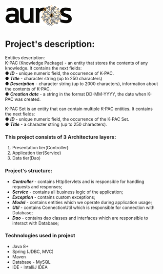 ![](Auros-knowledge-systems-logo.png)
# Project's description:
Entities description: </br>
K-PAC (Knowledge Package) - an entity that stores the contents of any knowledge. It contains
the next fields:</br>
● **_ID_** - unique numeric field, the occurrence of K-PAC.</br>
● **_Title_** - character string (up to 250 characters)</br>
● **_Description_** - character string (up to 2000 characters), information about the contents of
K-PAC.</br>
● **_Creation date_** - a string in the format DD-MM-YYYY, the date when K-PAC was created.</br>

K-PAC Set is an entity that can contain multiple K-PAC entities. It contains the next fields:</br>
● **_ID_** - unique numeric field, the occurrence of the K-PAC Set.</br>
● **_Title_** - a character string (up to 250 characters).</br>

### This project consists of 3 Architecture layers:
1. Presentation tier(Controller)
2. Application tier(Service)
3. Data tier(Dao)

### Project's structure:
* **_Controller_** - contains HttpServlets and is responsible for handling requests and responses;
* **_Service_** - contains all business logic of the application;
* **_Exception_** - contains custom exceptions;
* **_Model_** - contains entities which we operate during application usage;
* **_Util_** - contains ConnectionUtil which is responsible for connection with Database;
* **_Dao_** - contains dao classes and interfaces which are responsible to interact with Database;


### Technologies used in project
* Java 8+ 
* Spring (JDBC, MVC)
* Maven
* Database - MySQL
* IDE - IntelliJ IDEA